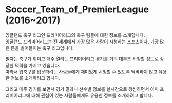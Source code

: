# Soccer_Team_of_PremierLeague (2016~2017)
잉글랜드 축구 리그인 프리미어리그의 축구 팀들에 대한 정보를 소개합니다.<br>
잉글랜드 프리미어리그는 전 세계에서 가장 많은 사람이 시청하는 스포츠이자, 가장 많은 돈을 벌어들이는 축구 리그입니다.

필자는 축구가 취미고 매주 열리는 프리미어리그 경기를 거의 대부분 시청할 정도로 상당한 덕력을 가지고 있습니다.<br>
따라서 입축구를 입문하려는 사람들에게 재미있게 시청할 수 있도록 딱딱하지 않고 유용한 정보를 소개하려고 합니다.

그리고 매주 경기를 보면서 경기 결과나 선수별 정보를 실시간으로 갱신하면서 이미 프리미어리그에 대해 관심이 있는 사람들에게도 유용한 정보를 소개하려고 합니다.
